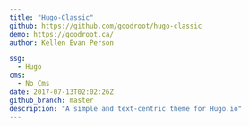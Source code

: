 ```yaml
---
title: "Hugo-Classic"
github: https://github.com/goodroot/hugo-classic
demo: https://goodroot.ca/
author: Kellen Evan Person

ssg:
  - Hugo
cms:
  - No Cms
date: 2017-07-13T02:02:26Z
github_branch: master
description: "A simple and text-centric theme for Hugo.io"
---
```

